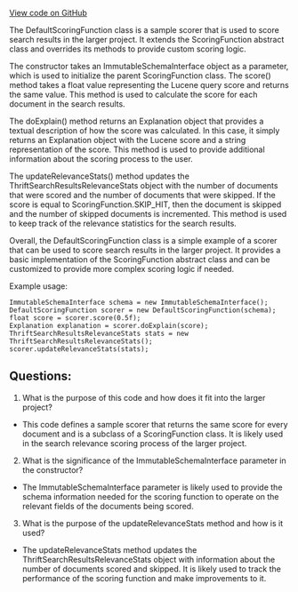 [View code on GitHub](https://github.com/misbahsy/the-algorithm/src/java/com/twitter/search/earlybird/search/relevance/scoring/DefaultScoringFunction.java)

The DefaultScoringFunction class is a sample scorer that is used to score search results in the larger project. It extends the ScoringFunction abstract class and overrides its methods to provide custom scoring logic. 

The constructor takes an ImmutableSchemaInterface object as a parameter, which is used to initialize the parent ScoringFunction class. The score() method takes a float value representing the Lucene query score and returns the same value. This method is used to calculate the score for each document in the search results. 

The doExplain() method returns an Explanation object that provides a textual description of how the score was calculated. In this case, it simply returns an Explanation object with the Lucene score and a string representation of the score. This method is used to provide additional information about the scoring process to the user. 

The updateRelevanceStats() method updates the ThriftSearchResultsRelevanceStats object with the number of documents that were scored and the number of documents that were skipped. If the score is equal to ScoringFunction.SKIP_HIT, then the document is skipped and the number of skipped documents is incremented. This method is used to keep track of the relevance statistics for the search results. 

Overall, the DefaultScoringFunction class is a simple example of a scorer that can be used to score search results in the larger project. It provides a basic implementation of the ScoringFunction abstract class and can be customized to provide more complex scoring logic if needed. 

Example usage:

```
ImmutableSchemaInterface schema = new ImmutableSchemaInterface();
DefaultScoringFunction scorer = new DefaultScoringFunction(schema);
float score = scorer.score(0.5f);
Explanation explanation = scorer.doExplain(score);
ThriftSearchResultsRelevanceStats stats = new ThriftSearchResultsRelevanceStats();
scorer.updateRelevanceStats(stats);
```
## Questions: 
 1. What is the purpose of this code and how does it fit into the larger project?
- This code defines a sample scorer that returns the same score for every document and is a subclass of a ScoringFunction class. It is likely used in the search relevance scoring process of the larger project.

2. What is the significance of the ImmutableSchemaInterface parameter in the constructor?
- The ImmutableSchemaInterface parameter is likely used to provide the schema information needed for the scoring function to operate on the relevant fields of the documents being scored.

3. What is the purpose of the updateRelevanceStats method and how is it used?
- The updateRelevanceStats method updates the ThriftSearchResultsRelevanceStats object with information about the number of documents scored and skipped. It is likely used to track the performance of the scoring function and make improvements to it.